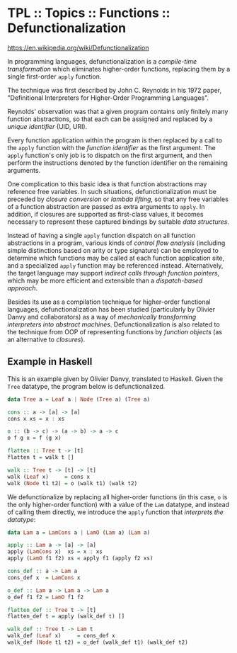 # TPL :: Topics :: Functions :: Defunctionalization

https://en.wikipedia.org/wiki/Defunctionalization

In programming languages, defunctionalization is a *compile-time transformation* which eliminates higher-order functions, replacing them by a single first-order `apply` function.

The technique was first described by John C. Reynolds in his 1972 paper, "Definitional Interpreters for Higher-Order Programming Languages".

Reynolds' observation was that a given program contains only finitely many function abstractions, so that each can be assigned and replaced by a *unique identifier* (UID, URI).

Every function application within the program is then replaced by a call to the `apply` function with the *function identifier* as the first argument. The `apply` function's only job is to dispatch on the first argument, and then perform the instructions denoted by the function identifier on the remaining arguments.

One complication to this basic idea is that function abstractions may reference free variables. In such situations, defunctionalization must be preceded by *closure conversion* or *lambda lifting*, so that any free variables of a function abstraction are passed as extra arguments to `apply`. In addition, if closures are supported as first-class values, it becomes necessary to represent these captured bindings by suitable *data structures*.

Instead of having a single `apply` function dispatch on all function abstractions in a program, various kinds of *control flow analysis* (including simple distinctions based on arity or type signature) can be employed to determine which functions may be called at each function application site, and a specialized `apply` function may be referenced instead. Alternatively, the target language may support *indirect calls through function pointers*, which may be more efficient and extensible than a *dispatch-based approach*.

Besides its use as a compilation technique for higher-order functional languages, defunctionalization has been studied (particularly by Olivier Danvy and collaborators) as a way of *mechanically transforming interpreters into abstract machines*. Defunctionalization is also related to the technique from OOP of representing functions by *function objects* (as an alternative to *closures*).


## Example in Haskell

This is an example given by Olivier Danvy, translated to Haskell. 
Given the `Tree` datatype, the program below is defunctionalized.

```hs
data Tree a = Leaf a | Node (Tree a) (Tree a)

cons :: a -> [a] -> [a]
cons x xs = x : xs

o :: (b -> c) -> (a -> b) -> a -> c
o f g x = f (g x)

flatten :: Tree t -> [t]
flatten t = walk t []

walk :: Tree t -> [t] -> [t]
walk (Leaf x)     = cons x
walk (Node t1 t2) = o (walk t1) (walk t2)
```

We defunctionalize by replacing all higher-order functions (in this case, `o` is the only higher-order function) with a value of the `Lam` datatype, and instead of calling them directly, we introduce the `apply` function that *interprets the datatype*:

```hs
data Lam a = LamCons a | LamO (Lam a) (Lam a)

apply :: Lam a -> [a] -> [a]
apply (LamCons x)  xs = x : xs
apply (LamO f1 f2) xs = apply f1 (apply f2 xs)

cons_def :: a -> Lam a
cons_def x  = LamCons x

o_def :: Lam a -> Lam a -> Lam a
o_def f1 f2 = LamO f1 f2

flatten_def :: Tree t -> [t]
flatten_def t = apply (walk_def t) []

walk_def :: Tree t -> Lam t
walk_def (Leaf x)     = cons_def x
walk_def (Node t1 t2) = o_def (walk_def t1) (walk_def t2)
```
